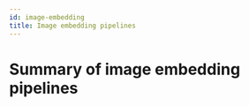 ```yaml
---
id: image-embedding
title: Image embedding pipelines
---
```


# Summary of image embedding pipelines